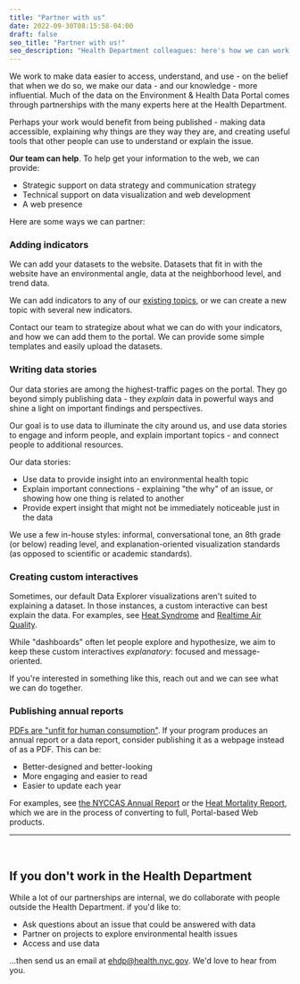 ```yaml
---
title: "Partner with us"
date: 2022-09-30T08:15:58-04:00
draft: false
seo_title: "Partner with us!"
seo_description: "Health Department colleagues: here's how we can work together."
---
```


We work to make data easier to access, understand, and use - on the belief that when we do so, we make our data - and our knowledge - more influential. Much of the data on the Environment & Health Data Portal comes through partnerships with the many experts here at the Health Department.

Perhaps your work would benefit from being published - making data accessible, explaining why things are they way they are, and creating useful tools that other people can use to understand or explain the issue. 

**Our team can help**. To help get your information to the web, we can provide:
- Strategic support on data strategy and communication strategy
- Technical support on data visualization and web development
- A web presence

Here are some ways we can partner:

### Adding indicators 
We can add your datasets to the website. Datasets that fit in with the website have an environmental angle, data at the neighborhood level, and trend data. 

We can add indicators to any of our [existing topics](/data-explorer), or we can create a new topic with several new indicators. 

Contact our team to strategize about what we can do with your indicators, and how we can add them to the portal. We can provide some simple templates and easily upload the datasets. 

### Writing data stories
Our data stories are among the highest-traffic pages on the portal. They go beyond simply publishing data - they *explain* data in powerful ways and shine a light on important findings and perspectives. 

Our goal is to use data to illuminate the city around us, and use data stories to engage and inform people, and explain important topics - and connect people to additional resources. 

Our data stories:
- Use data to provide insight into an environmental health topic
- Explain important connections - explaining "the why" of an issue, or showing how one thing is related to another
- Provide expert insight that might not be immediately noticeable just in the data

We use a few in-house styles: informal, conversational tone, an 8th grade (or below) reading level, and explanation-oriented visualization standards (as opposed to scientific or academic standards).

### Creating custom interactives
Sometimes, our default Data Explorer visualizations aren't suited to explaining a dataset. In those instances, a custom interactive can best explain the data. For examples, see [Heat Syndrome](/key-topics/climatehealth/syndromic) and [Realtime Air Quality](/key-topics/airquality/realtime).

While "dashboards" often let people explore and hypothesize, we aim to keep these custom interactives *explanatory*: focused and message-oriented. 

If you're interested in something like this, reach out and we can see what we can do together. 

### Publishing annual reports
[PDFs are "unfit for human consumption"](https://www.nngroup.com/articles/pdf-unfit-for-human-consumption/). If your program produces an annual report or a data report, consider publishing it as a webpage instead of as a PDF. This can be:
- Better-designed and better-looking
- More engaging and easier to read
- Easier to update each year

For examples, see [the NYCCAS Annual Report](/key-topics/airquality/nyccas) or the [Heat Mortality Report](/key-topics/climatehealth/heat-report), which we are in the process of converting to full, Portal-based Web products.


---
<br>

## If you don't work in the Health Department
While a lot of our partnerships are internal, we do collaborate with people outside the Health Department. if you'd like to:
- Ask questions about an issue that could be answered with data
- Partner on projects to explore environmental health issues 
- Access and use data

...then send us an email at <a href="&#109;&#97;&#105;&#108;&#116;&#111;&#58;&#101;&#104;&#100;&#112;&#64;&#104;&#101;&#97;&#108;&#116;&#104;&#46;&#110;&#121;&#99;&#46;&#103;&#111;&#118;">&#101;&#104;&#100;&#112;&#64;&#104;&#101;&#97;&#108;&#116;&#104;&#46;&#110;&#121;&#99;&#46;&#103;&#111;&#118;</a>. We'd love to hear from you.


